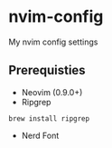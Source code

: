 # nvim-config
My nvim config settings

## Prerequisties
* Neovim (0.9.0+)
* Ripgrep
```
brew install ripgrep
```
* Nerd Font
